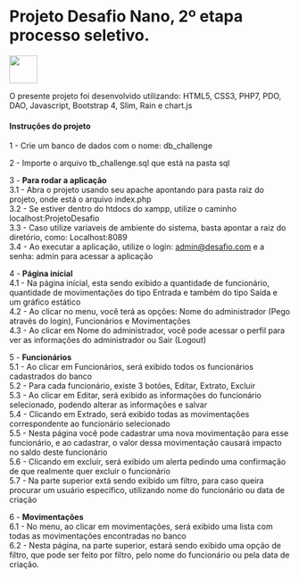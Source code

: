 # Projeto Desafio Nano, 2º etapa processo seletivo.

<img src="https://upload.wikimedia.org/wikipedia/commons/d/db/Challenge_Logo.png" width="50px"/>

O presente projeto foi desenvolvido utilizando: HTML5, CSS3, PHP7, PDO, DAO, Javascript, Bootstrap 4, Slim, Rain e chart.js

<h4>Instruções do projeto</h4

1 - Crie um banco de dados com o nome: db_challenge<br>

2 - Importe o arquivo tb_challenge.sql que está na pasta sql<br>

3 - <b>Para rodar a aplicação</b><br>
3.1 - Abra o projeto usando seu apache apontando para pasta raiz do projeto, onde está o arquivo index.php<br>
3.2 - Se estiver dentro do htdocs do xampp, utilize o caminho localhost:ProjetoDesafio<br>
3.3 - Caso utilize variaveis de ambiente do sistema, basta apontar a raiz do diretório, como: Localhost:8089<br>
3.4 - Ao executar a aplicação, utilize o login: admin@desafio.com e a senha: admin para acessar a aplicação<br>

4 - <b>Página inícial</b><br>
4.1 - Na página inícial, esta sendo exibido a quantidade de funcionário, quantidade de movimentações do tipo Entrada e também do tipo Saída e um gráfico estático<br>
4.2 - Ao clicar no menu, você terá as opções: Nome do administrador (Pego através do login), Funcionários e Movimentações<br>
4.3 - Ao clicar em Nome do administrador, você pode acessar o perfil para ver as informações do administrador ou Sair (Logout)<br>

5 - <b>Funcionários</b><br>
5.1 - Ao clicar em Funcionários, será exibido todos os funcionários cadastrados do banco<br>
5.2 - Para cada funcionário, existe 3 botões, Editar, Extrato, Excluir<br>
5.3 - Ao clicar em Editar, será exibido as informações do funcionário selecionado, podendo alterar as informações e salvar<br>
5.4 - Clicando em Extrado, será exibido todas as movimentações correspondente ao funcionário selecionado<br>
5.5 - Nesta página você pode cadastrar uma nova movimentação para esse funcionário, e ao cadastrar, o valor dessa movimentação causará impacto no saldo deste funcionário<br>
5.6 - Clicando em excluir, será exibido um alerta pedindo uma confirmação de que realmente quer excluir o funcionário<br>
5.7 - Na parte superior extá sendo exibido um filtro, para caso queira procurar um usuário específico, utilizando nome do funcionário ou data de criação<br>

6 - <b>Movimentações</b><br>
6.1 - No menu, ao clicar em movimentações, será exibido uma lista com todas as movimentações encontradas no banco<br>
6.2 - Nesta página, na parte superior, estará sendo exibido uma opção de filtro, que pode ser feito por filtro, pelo nome do funcionário ou pela data de criação.
